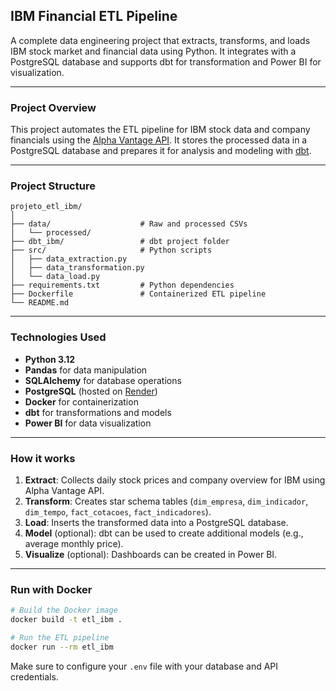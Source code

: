 ##  IBM Financial ETL Pipeline

A complete data engineering project that extracts, transforms, and loads IBM stock market and financial data using Python. It integrates with a PostgreSQL database and supports dbt for transformation and Power BI for visualization.

---

###  Project Overview

This project automates the ETL pipeline for IBM stock data and company financials using the [Alpha Vantage API](https://www.alphavantage.co/). It stores the processed data in a PostgreSQL database and prepares it for analysis and modeling with [dbt](https://www.getdbt.com/).

---

### Project Structure

```
projeto_etl_ibm/
│
├── data/                    # Raw and processed CSVs
│   └── processed/
├── dbt_ibm/                 # dbt project folder
├── src/                     # Python scripts
│   ├── data_extraction.py
│   ├── data_transformation.py
│   └── data_load.py
├── requirements.txt         # Python dependencies
├── Dockerfile               # Containerized ETL pipeline
└── README.md
```

---

### Technologies Used

- **Python 3.12**
- **Pandas** for data manipulation
- **SQLAlchemy** for database operations
- **PostgreSQL** (hosted on [Render](https://render.com/))
- **Docker** for containerization
- **dbt** for transformations and models
- **Power BI** for data visualization

---

###  How it works

1. **Extract**: Collects daily stock prices and company overview for IBM using Alpha Vantage API.
2. **Transform**: Creates star schema tables (`dim_empresa`, `dim_indicador`, `dim_tempo`, `fact_cotacoes`, `fact_indicadores`).
3. **Load**: Inserts the transformed data into a PostgreSQL database.
4. **Model** (optional): dbt can be used to create additional models (e.g., average monthly price).
5. **Visualize** (optional): Dashboards can be created in Power BI.

---

###  Run with Docker

```bash
# Build the Docker image
docker build -t etl_ibm .

# Run the ETL pipeline
docker run --rm etl_ibm
```

Make sure to configure your `.env` file with your database and API credentials.